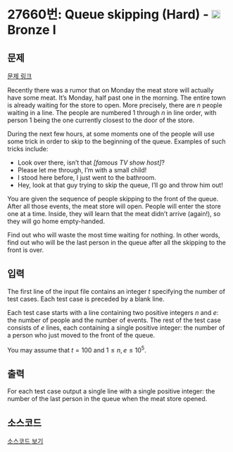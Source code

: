 # 27660번: Queue skipping (Hard) - <img src="https://static.solved.ac/tier_small/5.svg" style="height:20px" /> Bronze I

<!-- performance -->

<!-- 문제 제출 후 깃허브에 푸시를 했을 때 제출한 코드의 성능이 입력될 공간입니다.-->

<!-- end -->

## 문제

[문제 링크](https://boj.kr/27660)


<p>Recently there was a rumor that on Monday the meat store will actually have some meat. It’s Monday, half past one in the morning. The entire town is already waiting for the store to open. More precisely, there are <em>n</em> people waiting in a line. The people are numbered 1 through <em>n</em> in line order, with person 1 being the one currently closest to the door of the store.</p>

<p>During the next few hours, at some moments one of the people will use some trick in order to skip to the beginning of the queue. Examples of such tricks include:</p>

<ul>
<li>Look over there, isn’t that <em>[famous TV show host]</em>?</li>
<li>Please let me through, I’m with a small child!</li>
<li>I stood here before, I just went to the bathroom.</li>
<li>Hey, look at that guy trying to skip the queue, I’ll go and throw him out!</li>
</ul>

<p>You are given the sequence of people skipping to the front of the queue. After all those events, the meat store will open. People will enter the store one at a time. Inside, they will learn that the meat didn’t arrive (again!), so they will go home empty-handed.</p>

<p>Find out who will waste the most time waiting for nothing. In other words, find out who will be the last person in the queue after all the skipping to the front is over.</p>



## 입력


<p>The first line of the input file contains an integer <em>t</em> specifying the number of test cases. Each test case is preceded by a blank line.</p>

<p>Each test case starts with a line containing two positive integers <em>n</em> and <em>e</em>: the number of people and the number of events. The rest of the test case consists of <em>e</em> lines, each containing a single positive integer: the number of a person who just moved to the front of the queue.</p>

<p>You may assume that <em>t</em> = 100 and 1 ≤ <em>n</em>, <em>e</em> ≤ 10<sup>5</sup>.</p>



## 출력


<p>For each test case output a single line with a single positive integer: the number of the last person in the queue when the meat store opened.</p>



## 소스코드

[소스코드 보기](Queue%20skipping%20(Hard).cpp)